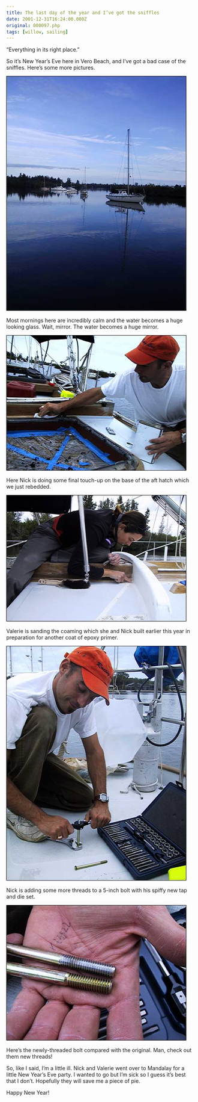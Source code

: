 ```yaml
---
title: The last day of the year and I’ve got the sniffles
date: 2001-12-31T16:24:00.000Z
original: 000097.php
tags: [willow, sailing]
---
```


“Everything in its right place.”

So it’s New Year’s Eve here in Vero Beach, and I’ve got a bad case of the sniffles. Here’s some more pictures.

<p class="polaroid"><img src="./reflection.jpg" /></p>

Most mornings here are incredibly calm and the water becomes a huge looking glass. Wait, mirror. The water becomes a huge mirror.

<p class="polaroid"><img src="./afthatch.jpg" /></p>

Here Nick is doing some final touch-up on the base of the aft hatch which we just rebedded.

<p class="polaroid"><img src="./combing.jpg" /></p>

Valerie is sanding the coaming which she and Nick built earlier this year in preparation for another coat of epoxy primer.

<p class="polaroid"><img src="./tapanddie.jpg" /></p>

Nick is adding some more threads to a 5-inch bolt with his spiffy new tap and die set.

<p class="polaroid"><img src="./newthreads.jpg" /></p>

Here’s the newly-threaded bolt compared with the original. Man, check out them new threads!

So, like I said, I’m a little ill. Nick and Valerie went over to Mandalay for a little New Year’s Eve party. I wanted to go but I’m sick so I guess it’s best that I don’t. Hopefully they will save me a piece of pie.

Happy New Year!
